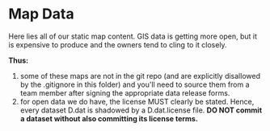# Map Data

Here lies all of our static map content. GIS data is getting more open, but it is expensive to produce and the owners tend to cling to it closely.

**Thus:**

1. some of these maps are not in the git repo (and are explicitly disallowed by the .gitignore in this folder) and you'll need to source them from a team member after signing the appropriate data release forms.
1. for open data we do have, the license MUST clearly be stated. Hence, every dataset D.dat is shadowed by a D.dat.license file. **DO NOT commit a dataset without also committing its license terms.**
